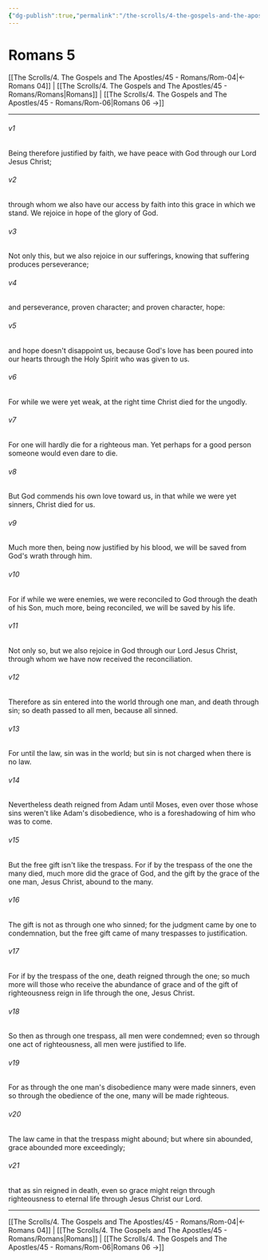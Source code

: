 ```yaml
---
{"dg-publish":true,"permalink":"/the-scrolls/4-the-gospels-and-the-apostles/45-romans/rom-05/","tags":["TheScrolls","GospelsApostles"]}
---
```



# Romans 5

[[The Scrolls/4. The Gospels and The Apostles/45 - Romans/Rom-04\|← Romans 04]] | [[The Scrolls/4. The Gospels and The Apostles/45 - Romans/Romans\|Romans]] | [[The Scrolls/4. The Gospels and The Apostles/45 - Romans/Rom-06\|Romans 06 →]]
***



###### v1 
Being therefore justified by faith, we have peace with God through our Lord Jesus Christ; 

###### v2 
through whom we also have our access by faith into this grace in which we stand. We rejoice in hope of the glory of God. 

###### v3 
Not only this, but we also rejoice in our sufferings, knowing that suffering produces perseverance; 

###### v4 
and perseverance, proven character; and proven character, hope: 

###### v5 
and hope doesn't disappoint us, because God's love has been poured into our hearts through the Holy Spirit who was given to us. 

###### v6 
For while we were yet weak, at the right time Christ died for the ungodly. 

###### v7 
For one will hardly die for a righteous man. Yet perhaps for a good person someone would even dare to die. 

###### v8 
But God commends his own love toward us, in that while we were yet sinners, Christ died for us. 

###### v9 
Much more then, being now justified by his blood, we will be saved from God's wrath through him. 

###### v10 
For if while we were enemies, we were reconciled to God through the death of his Son, much more, being reconciled, we will be saved by his life. 

###### v11 
Not only so, but we also rejoice in God through our Lord Jesus Christ, through whom we have now received the reconciliation. 

###### v12 
Therefore as sin entered into the world through one man, and death through sin; so death passed to all men, because all sinned. 

###### v13 
For until the law, sin was in the world; but sin is not charged when there is no law. 

###### v14 
Nevertheless death reigned from Adam until Moses, even over those whose sins weren't like Adam's disobedience, who is a foreshadowing of him who was to come. 

###### v15 
But the free gift isn't like the trespass. For if by the trespass of the one the many died, much more did the grace of God, and the gift by the grace of the one man, Jesus Christ, abound to the many. 

###### v16 
The gift is not as through one who sinned; for the judgment came by one to condemnation, but the free gift came of many trespasses to justification. 

###### v17 
For if by the trespass of the one, death reigned through the one; so much more will those who receive the abundance of grace and of the gift of righteousness reign in life through the one, Jesus Christ. 

###### v18 
So then as through one trespass, all men were condemned; even so through one act of righteousness, all men were justified to life. 

###### v19 
For as through the one man's disobedience many were made sinners, even so through the obedience of the one, many will be made righteous. 

###### v20 
The law came in that the trespass might abound; but where sin abounded, grace abounded more exceedingly; 

###### v21 
that as sin reigned in death, even so grace might reign through righteousness to eternal life through Jesus Christ our Lord.

***
[[The Scrolls/4. The Gospels and The Apostles/45 - Romans/Rom-04\|← Romans 04]] | [[The Scrolls/4. The Gospels and The Apostles/45 - Romans/Romans\|Romans]] | [[The Scrolls/4. The Gospels and The Apostles/45 - Romans/Rom-06\|Romans 06 →]]
